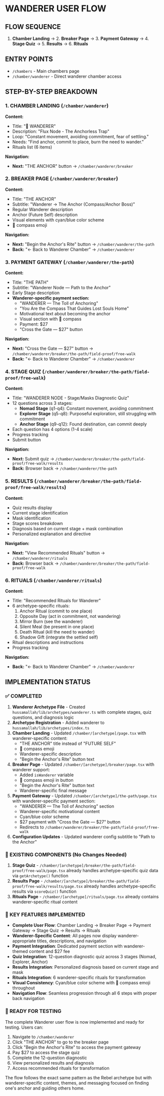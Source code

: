 # WANDERER USER FLOW

## FLOW SEQUENCE
1. **Chamber Landing** → 2. **Breaker Page** → 3. **Payment Gateway** → 4. **Stage Quiz** → 5. **Results** → 6. **Rituals**

## ENTRY POINTS
- `/chambers` - Main chambers page
- `/chamber/wanderer` - Direct wanderer chamber access

## STEP-BY-STEP BREAKDOWN

### 1. CHAMBER LANDING (`/chamber/wanderer`)
**Content:**
- Title: "🧭 WANDERER"
- Description: "Flux Node - The Anchorless Trap"
- Loop: "Constant movement, avoiding commitment, fear of settling."
- Needs: "Find anchor, commit to place, burn the need to wander."
- Rituals list (6 items)

**Navigation:**
- **Next:** "THE ANCHOR" button → `/chamber/wanderer/breaker`

### 2. BREAKER PAGE (`/chamber/wanderer/breaker`)
**Content:**
- Title: "THE ANCHOR"
- Subtitle: "Wanderer → The Anchor (Compass/Anchor Boss)"
- Regular Wanderer description
- Anchor (Future Self) description
- Visual elements with cyan/blue color scheme
- 🧭 compass emoji

**Navigation:**
- **Next:** "Begin the Anchor's Rite" button → `/chamber/wanderer/the-path`
- **Back:** "← Back to Wanderer Chamber" → `/chamber/wanderer`

### 3. PAYMENT GATEWAY (`/chamber/wanderer/the-path`)
**Content:**
- Title: "THE PATH"
- Subtitle: "Wanderer Node — Path to the Anchor"
- Early Stage description
- **Wanderer-specific payment section:**
  - "WANDERER — The Toll of Anchoring"
  - "You Are the Compass That Guides Lost Souls Home"
  - Motivational text about becoming the anchor
  - Visual section with 🧭 compass
  - Payment: $27
  - "Cross the Gate — $27" button

**Navigation:**
- **Next:** "Cross the Gate — $27" button → `/chamber/wanderer/breaker/the-path/field-proof/free-walk`
- **Back:** "← Back to Wanderer Chamber" → `/chamber/wanderer`

### 4. STAGE QUIZ (`/chamber/wanderer/breaker/the-path/field-proof/free-walk`)
**Content:**
- Title: "WANDERER NODE - Stage/Masks Diagnostic Quiz"
- 12 questions across 3 stages:
  - **Nomad Stage** (q1-q4): Constant movement, avoiding commitment
  - **Explorer Stage** (q5-q8): Purposeful exploration, still struggling with commitment
  - **Anchor Stage** (q9-q12): Found destination, can commit deeply
- Each question has 4 options (1-4 scale)
- Progress tracking
- Submit button

**Navigation:**
- **Next:** Submit quiz → `/chamber/wanderer/breaker/the-path/field-proof/free-walk/results`
- **Back:** Browser back → `/chamber/wanderer/the-path`

### 5. RESULTS (`/chamber/wanderer/breaker/the-path/field-proof/free-walk/results`)
**Content:**
- Quiz results display
- Current stage identification
- Mask identification
- Stage scores breakdown
- Diagnosis based on current stage + mask combination
- Personalized explanation and directive

**Navigation:**
- **Next:** "View Recommended Rituals" button → `/chamber/wanderer/rituals`
- **Back:** Browser back → `/chamber/wanderer/breaker/the-path/field-proof/free-walk`

### 6. RITUALS (`/chamber/wanderer/rituals`)
**Content:**
- Title: "Recommended Rituals for Wanderer"
- 6 archetype-specific rituals:
  1. Anchor Ritual (commit to one place)
  2. Opposite Day (act in commitment, not wandering)
  3. Mirror Burn (see the wanderer)
  4. Silent Meal (be present in one place)
  5. Death Ritual (kill the need to wander)
  6. Shadow Gift (integrate the settled self)
- Ritual descriptions and instructions
- Progress tracking

**Navigation:**
- **Back:** "← Back to Wanderer Chamber" → `/chamber/wanderer`

## IMPLEMENTATION STATUS

### ✅ COMPLETED
1. **Wanderer Archetype File** - Created `hussamallah/lib/archetypes/wanderer.ts` with complete stages, quiz questions, and diagnosis logic
2. **Archetype Registration** - Added wanderer to `hussamallah/lib/archetypes/index.ts`
3. **Chamber Landing** - Updated `/chamber/[archetype]/page.tsx` with wanderer-specific content:
   - "THE ANCHOR" title instead of "FUTURE SELF"
   - 🧭 compass emoji
   - Wanderer-specific description
   - "Begin the Anchor's Rite" button text
4. **Breaker Page** - Updated `/chamber/[archetype]/breaker/page.tsx` with wanderer support:
   - Added `isWanderer` variable
   - 🧭 compass emoji in button
   - "Begin the Anchor's Rite" button text
   - Wanderer-specific final message
5. **Payment Gateway** - Updated `/chamber/[archetype]/the-path/page.tsx` with wanderer-specific payment section:
   - "WANDERER — The Toll of Anchoring" section
   - Wanderer-specific motivational content
   - Cyan/blue color scheme
   - $27 payment with "Cross the Gate — $27" button
   - Redirects to `/chamber/wanderer/breaker/the-path/field-proof/free-walk`
6. **Configuration Updates** - Updated wanderer config subtitle to "Path to the Anchor"

### 🔄 EXISTING COMPONENTS (No Changes Needed)
1. **Stage Quiz** - `/chamber/[archetype]/breaker/the-path/field-proof/free-walk/page.tsx` already handles archetype-specific quiz data via `getArchetype()` function
2. **Results Page** - `/chamber/[archetype]/breaker/the-path/field-proof/free-walk/results/page.tsx` already handles archetype-specific results via `scoreQuiz()` function
3. **Rituals Page** - `/chamber/[archetype]/rituals/page.tsx` already contains wanderer-specific ritual content

### 🎯 KEY FEATURES IMPLEMENTED
- **Complete User Flow**: Chamber Landing → Breaker Page → Payment Gateway → Stage Quiz → Results → Rituals
- **Wanderer-Specific Content**: All pages now display wanderer-appropriate titles, descriptions, and navigation
- **Payment Integration**: Dedicated payment section with wanderer-themed content and $27 fee
- **Quiz Integration**: 12-question diagnostic quiz across 3 stages (Nomad, Explorer, Anchor)
- **Results Integration**: Personalized diagnosis based on current stage and mask
- **Rituals Integration**: 6 wanderer-specific rituals for transformation
- **Visual Consistency**: Cyan/blue color scheme with 🧭 compass emoji throughout
- **Navigation Flow**: Seamless progression through all 6 steps with proper back navigation

### 🚀 READY FOR TESTING
The complete Wanderer user flow is now implemented and ready for testing. Users can:
1. Navigate to `/chamber/wanderer`
2. Click "THE ANCHOR" to go to the breaker page
3. Click "Begin the Anchor's Rite" to access the payment gateway
4. Pay $27 to access the stage quiz
5. Complete the 12-question diagnostic
6. View personalized results and diagnosis
7. Access recommended rituals for transformation

The flow follows the exact same pattern as the Rebel archetype but with wanderer-specific content, themes, and messaging focused on finding one's anchor and guiding others home. 